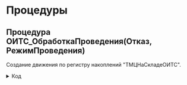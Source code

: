 # Процедуры

## Процедура ОИТС_ОбработкаПроведения(Отказ, РежимПроведения)
Создание движения по регистру накоплений "ТМЦНаСкладеОИТС".

<details>
<summary> Код </summary>
  
    Если СкладПолучатель = Справочники.Склады.НайтиПоНаименованию("Отдел ИТС (администрирование)") Тогда
      	Движения.ТМЦНаСкладеОИТС.Записывать = Истина;
      	Для Каждого ТекСтрокаТовары Из Товары Цикл
      		Движение = Движения.ТМЦНаСкладеОИТС.Добавить();
      		Движение.ВидДвижения = ВидДвиженияНакопления.Приход;
      		Движение.Период = Дата;
      		Движение.НаименованиеТовара = ТекСтрокаТовары.Номенклатура;
      		Движение.Организация = Организация;
      		Движение.Количество = ТекСтрокаТовары.Количество;
      		Движение.ЕдиницыИзмерения = ТекСтрокаТовары.Номенклатура.ЕдиницаИзмерения;
      	КонецЦикла;
      КонецЕсли;
</details>
